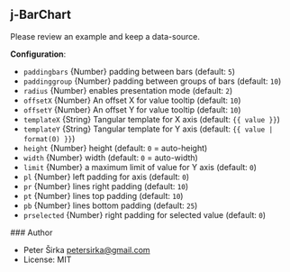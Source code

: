## j-BarChart

Please review an example and keep a data-source.

__Configuration__:

- `paddingbars` {Number} padding between bars (default: `5`)
- `paddinggroup` {Number} padding between groups of bars (default: `10`)
- `radius` {Number} enables presentation mode (default: `2`)
- `offsetX` {Number} An offset X for value tooltip (default: `10`)
- `offsetY` {Number} An offset Y for value tooltip (default: `10`)
- `templateX` {String} Tangular template for X axis (default: `{{ value }}`)
- `templateY` {String} Tangular template for Y axis (default: `{{ value | format(0) }}`)
- `height` {Number} height (default: `0` = auto-height)
- `width` {Number} width (default: `0` = auto-width)
- `limit` {Number} a maximum limit of value for Y axis (default: `0`)
- `pl` {Number} left padding for axis (default: `0`)
- `pr` {Number} lines right padding (default: `10`)
- `pt` {Number} lines top padding (default: `10`)
- `pb` {Number} lines bottom padding (default: `25`)
- `prselected` {Number} right padding for selected value (default: `0`)

### Author

- Peter Širka <petersirka@gmail.com>
- License: MIT